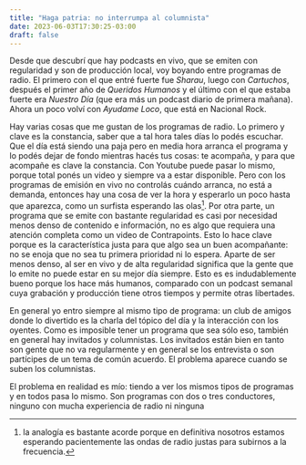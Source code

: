 ```yaml
---
title: "Haga patria: no interrumpa al columnista"
date: 2023-06-03T17:30:25-03:00
draft: false
---
```



Desde que descubrí que hay podcasts en vivo, que se emiten con regularidad y
son de producción local, voy boyando entre programas de radio. El primero
con el que entré fuerte fue _Sharau_, luego con _Cartuchos_, después el primer
año de _Queridos Humanos_ y el último con el que estaba fuerte era _Nuestro
Día_ (que era más un podcast diario de primera mañana). Ahora un poco volví con
_Ayudame Loco_, que está en Nacional Rock. 

Hay varias cosas que me gustan de los programas de radio. Lo primero y clave
es la constancia, saber que a tal hora tales días lo podés escuchar. Que el 
día está siendo una paja pero en media hora arranca el programa y lo podés
dejar de fondo mientras hacés tus cosas: te acompaña, y para que acompañe 
es clave la constancia. Con Youtube puede pasar lo mismo, porque total
ponés un video y siempre va a estar disponible. Pero con los programas de
emisión en vivo no controlás cuándo arranca, no está a demanda, entonces
hay una cosa de ver la hora y esperarlo un poco hasta que aparezca, como
un surfista esperando las olas[^1]. Por otra parte, un programa que
se emite con bastante regularidad es casi por necesidad menos denso de 
contenido e información, no es algo que requiera una atención completa como
un video de Contrapoints. Esto lo hace clave porque es la característica justa
para que algo sea un buen acompañante: no se enoja que no sea tu primera prioridad
ni lo espera. Aparte de ser menos denso, al ser en vivo y de alta regularidad
significa que la gente que lo emite no puede estar en su mejor día siempre.
Esto es es indudablemente bueno porque los hace más humanos, comparado con
un podcast semanal cuya grabación y producción tiene otros tiempos y permite
otras libertades.

En general yo entro siempre al mismo tipo de programa: un club de amigos
donde lo divertido es la charla del tópico del día y la interacción con
los oyentes. Como es imposible tener un programa que sea sólo eso, también
en general hay invitados y columnistas. Los invitados están bien en tanto
son gente que no va regularmente y en general se los entrevista o son 
partícipes de un tema de común acuerdo. El problema aparece cuando se suben
los columnistas.

El problema en realidad es mío: tiendo a ver los mismos tipos de programas
y en todos pasa lo mismo. Son programas con dos o tres conductores, ninguno
con mucha experiencia de radio ni ninguna 

[^1]: la analogía es bastante acorde[^2] porque en definitiva nosotros estamos
esperando pacientemente las ondas de radio justas para subirnos a la frecuencia.
[^2]: otro chiste de ondas.